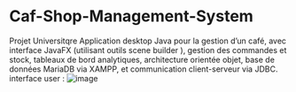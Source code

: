 # Caf-Shop-Management-System
Projet Universitqre Application desktop Java pour la gestion d’un café, avec interface JavaFX (utilisant outils scene builder ), gestion des commandes et stock, tableaux de bord analytiques, architecture orientée objet, base de données MariaDB via XAMPP, et communication client-serveur via JDBC.
interface user : 
![image](https://github.com/user-attachments/assets/8a083ad5-225e-4d36-a29b-bbdd71e46e65)



